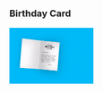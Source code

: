 <h3>Birthday Card</h3>
<a href= "https://github1s.com/mdfaisalkhan/CSS-Art/tree/main"><img src="Gif/Bday Card.gif" alt="" height=100 width=150></a>
